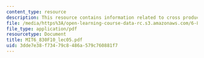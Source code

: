 ```yaml
---
content_type: resource
description: This resource contains information related to cross product.
file: /media/https%3A/open-learning-course-data-rc.s3.amazonaws.com/6-830-database-systems-fall-2010/3dde7e38f73479c8486a579c760881f7_MIT6_830F10_lec05.pdf
file_type: application/pdf
resourcetype: Document
title: MIT6_830F10_lec05.pdf
uid: 3dde7e38-f734-79c8-486a-579c760881f7
---
```

